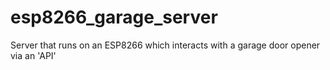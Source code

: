# esp8266_garage_server
Server that runs on an ESP8266 which interacts with a garage door opener via an 'API'
